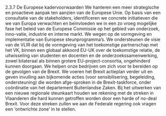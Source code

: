 2.3.7 De Europese kadervoorwaarden We hanteren een meer strategische en proactieve aanpak ten aanzien van de Europese Unie. Op basis van een consultatie van de stakeholders, identificeren we concrete initiatieven die we van Europa verwachten en beïnvloeden we in een zo vroeg mogelijke fase het beleid van de Europese Commissie op het gebied van onderzoek, inno-vatie, industrie en interne markt. We wegen op de vormgeving en implementatie van Europese steunprogramma’s. We ondersteunen de visie van de VLIR dat bij de vormgeving van het toekomstige partnerschap met het VK, binnen een globaal akkoord EU-UK over de toekomstige relatie, de uitwisseling van studenten en docenten en de onderzoekssamenwerking, zowel bilateraal als binnen grotere EU-project-consortia, ongehinderd kunnen doorgaan. We helpen onze bedrijven om zich voor te bereiden op de gevolgen van de Brexit. We voeren het Brexit actieplan verder uit en geven invulling aan bijkomende acties (voor sensibilisering, begeleiding, ondersteuning) die worden afge-sproken in de Brexit-taskforce, onder coördinatie van het departement Buitenlandse Zaken. Bij het uitwerken van een nieuwe regionale steunkaart houden we rekening met de streken in Vlaanderen die hard kunnen getroffen worden door een harde of no-deal Brexit. Voor deze streken zullen we aan de Federale regering ook vragen een ‘ontwrichte zone’ in te stellen. 